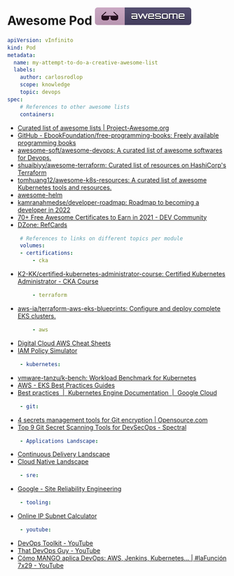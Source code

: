 # Awesome Pod [![Awesome](../img/awesome_badge.svg)](https://github.com/sindresorhus/awesome)

```yaml
apiVersion: vInfinito
kind: Pod
metadata:
  name: my-attempt-to-do-a-creative-awesome-list
  labels:
    author: carlosrodlop
    scope: knowledge
    topic: devops
spec:
    # References to other awesome lists
    containers:
```

- [Curated list of awesome lists | Project-Awesome.org](https://project-awesome.org/)
- [GitHub - EbookFoundation/free-programming-books: Freely available programming books](https://github.sre.pub/EbookFoundation/free-programming-books)
- [awesome-soft/awesome-devops: A curated list of awesome softwares for Devops.](https://github.com/awesome-soft/awesome-devops)
- [shuaibiyy/awesome-terraform: Curated list of resources on HashiCorp's Terraform](https://github.com/shuaibiyy/awesome-terraform)
- [tomhuang12/awesome-k8s-resources: A curated list of awesome Kubernetes tools and resources.](https://github.com/tomhuang12/awesome-k8s-resources)
- [awesome-helm](https://github.com/cdwv/awesome-helm)
- [kamranahmedse/developer-roadmap: Roadmap to becoming a developer in 2022](https://github.com/kamranahmedse/developer-roadmap)
- [70+ Free Awesome Certificates to Earn in 2021 - DEV Community](https://dev.to/panx/50-free-awesome-certificates-to-earn-in-2021-2l7g)
- [DZone: RefCards](https://dzone.com/refcardz)

```yaml
    # References to links on different topics per module
    volumes:
    - certifications:
        - cka
```

- [K2-KK/certified-kubernetes-administrator-course: Certified Kubernetes Administrator - CKA Course](https://github.com/K2-KK/certified-kubernetes-administrator-course)

```yaml
        - terraform
```

- [aws-ia/terraform-aws-eks-blueprints: Configure and deploy complete EKS clusters.](https://github.com/aws-ia/terraform-aws-eks-blueprints)

```yaml
        - aws
```
- [Digital Cloud AWS Cheat Sheets](https://digitalcloud.training/aws-cheat-sheets/)
- [IAM Policy Simulator](https://policysim.aws.amazon.com/home/index.jsp?#)

```yaml
    - kubernetes:
```

- [vmware-tanzu/k-bench: Workload Benchmark for Kubernetes](https://github.com/vmware-tanzu/k-bench)
- [AWS - EKS Best Practices Guides](https://aws.github.io/aws-eks-best-practices/)
- [Best practices  |  Kubernetes Engine Documentation  |  Google Cloud](https://cloud.google.com/kubernetes-engine/docs/best-practices)

```yaml
    - git:
```

- [4 secrets management tools for Git encryption | Opensource.com](https://opensource.com/article/19/2/secrets-management-tools-git)
- [Top 9 Git Secret Scanning Tools for DevSecOps - Spectral](https://spectralops.io/blog/top-9-git-secret-scanning-tools/#:~:text=Git%2DSecrets%20is%20an%20open,pattern%2C%20the%20commit%20is%20rejected.)


```yaml
    - Applications Landscape:
```

- [Continuous Delivery Landscape](https://landscape.cd.foundation/)
- [Cloud Native Landscape](https://landscape.cncf.io/) 


```yaml
    - sre:
```

- [Google - Site Reliability Engineering](https://sre.google/sre-book/table-of-contents/)

```yaml
    - tooling:
```

- [Online IP Subnet Calculator](https://www.subnet-calculator.com/)

```yaml
    - youtube:
```

- [DevOps Toolkit - YouTube](https://www.youtube.com/c/DevOpsToolkit)
- [That DevOps Guy - YouTube](https://www.youtube.com/c/MarcelDempers)
- [Cómo MANGO aplica DevOps: AWS, Jenkins, Kubernetes… | #laFunción 7x29 - YouTube](https://www.youtube.com/watch?v=61C6wD_y1HA&t=195s)